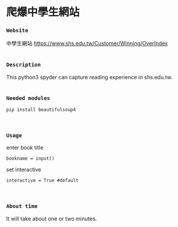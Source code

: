 # 爬爆中學生網站

### `Website`
中學生網站
https://www.shs.edu.tw/Customer/Winning/OverIndex
<br><br>
### `Description` 
This python3 spyder can capture reading experience in shs.edu.tw.
<br><br>
### `Needed modules`
    pip install beautifulsoup4
<br>

### `Usage`

enter book title <br>

    bookname = input()
set interactive <br>

    interactive = True #default
<br>

### `About time`
It will take about one or two minutes.
<br><br><br>

